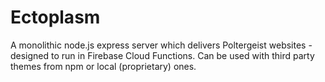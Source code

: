 # Ectoplasm

A monolithic node.js express server which delivers Poltergeist websites - designed to run in Firebase Cloud Functions. Can be used with third party themes from npm or local (proprietary) ones.
